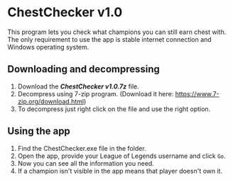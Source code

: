 # ChestChecker v1.0
This program lets you check what champions you can still earn chest with.
The only requirement to use the app is stable internet connection and Windows operating system.

## Downloading and decompressing
1. Download the ***ChestChecker v1.0.7z*** file.
2. Decompress using 7-zip program. (Download it here: https://www.7-zip.org/download.html)
3. To decompress just right click on the file and use the right option.

## Using the app
1. Find the ChestChecker.exe file in the folder.
2. Open the app, provide your League of Legends username and click `Go`.
3. Now you can see all the information you need.
4. If a champion isn't visible in the app means that player doesn't own it.
